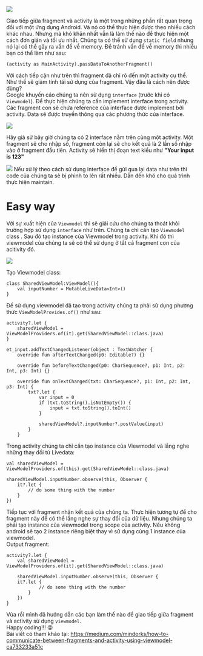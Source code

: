 ![](https://images.viblo.asia/7f3291d5-0824-4f5b-96ec-39aa534b2f60.png)   

Giao tiếp giữa fragment và activity là một trong những phần rất quan trọng đối với một ứng dụng Android. Và nó có thể thực hiện được theo nhiều cách khác nhau. Nhưng mà khó khăn nhất vẫn là làm thế nào để thực hiện một cách đơn giản và tối ưu nhất.  Chúng ta có thể sử dụng `static field` nhưng nó lại có thể gây ra vấn đề về memory. Để tránh vấn đề về memory thì nhiều bạn có thể làm như sau:
```
(activity as MainActivity).passDataToAnotherFragment()
```
Với cách tiếp cận như trên thì fragment đã chỉ rõ đến một activity cụ thể. Như thế sẽ giảm tính tái sử dụng của fragment. Vậy đâu là cách nên được dùng?   
Google khuyến cáo chúng ta nên sử dụng `interface` (trước khi có `Viewmodel`). Để thực hiện chúng ta cần implement interface trong activity. Các fragment con sẽ chứa reference của interface được implement bởi activity. Data sẽ được truyền thông qua các phương thức của interface.   

![](https://images.viblo.asia/bf8531b0-5b91-41e1-9683-6fbe4da879c8.jpeg)    

Hãy giả sử bây giờ chúng ta có 2 interface nằm trên cùng một activity. Một fragment sẽ cho nhập số, fragment còn lại sẽ cho kết quả là 2 lần số nhập vào ở fragment đầu tiên. Activity sẽ hiển thị đoạn text kiểu như  **"Your input is 123"**   

![](https://images.viblo.asia/9d9f457f-7298-4a57-a8a6-f51f29e0cd39.gif)
Nếu xử lý theo cách sử dụng interface để gửi qua lại data như trên thì code của chúng ta sẽ bị phình to lên rất nhiều. Dẫn đến khó cho quá trình thực hiện maintain.   
# Easy way
Với sự xuất hiện của `Viewmodel` thì sẽ giải cứu cho chúng ta thoát khỏi trường hợp sử dụng `interface` như trên. Chúng ta chỉ cần tạo `Viewmodel` class . Sau đó tạo instance của Viewmodel trong activity. Khi đó thì viewmodel của chúng ta sẽ có thể sử dụng ở tất cả fragment con của acitivity đó.    

![](https://images.viblo.asia/c8b2b510-2f36-4a61-88de-a75cd1fdd2e6.jpeg)   

Tạo Viewmodel class:
```
class SharedViewModel:ViewModel(){
    val inputNumber = MutableLiveData<Int>()
}
```
Để sử dụng viewmodel đã tạo trong activity chúng ta phải sử dụng phương thức `ViewModelProvides.of()` như sau:
```
activity?.let {
    sharedViewModel = ViewModelProviders.of(it).get(SharedViewModel::class.java)
}

et_input.addTextChangedListener(object : TextWatcher {
    override fun afterTextChanged(p0: Editable?) {}

    override fun beforeTextChanged(p0: CharSequence?, p1: Int, p2: Int, p3: Int) {}

    override fun onTextChanged(txt: CharSequence?, p1: Int, p2: Int, p3: Int) {
        txt?.let {
            var input = 0
            if (txt.toString().isNotEmpty()) {
                input = txt.toString().toInt()
            }

            sharedViewModel?.inputNumber?.postValue(input)
        }
    }
```
Trong activity chúng ta chỉ cần tạo instance của Viewmodel và lắng nghe những thay đổi từ Livedata:
```
val sharedViewModel = ViewModelProviders.of(this).get(SharedViewModel::class.java)

sharedViewModel.inputNumber.observe(this, Observer {
    it?.let {
        // do some thing with the number
    }
})
```
Tiếp tục với fragment nhận kết quả của chúng ta. Thực hiện tương tự để cho fragment này để có thể lắng nghe sự thay đổi của dữ liệu. Nhưng  chúng ta phải tạo instance của viewmodel trong scope của activity. Nếu không android sẽ tạo 2 instance riêng biệt thay vì sử dụng cùng 1 instance của viewmodel.   
Output fragment:  
```
activity?.let {
    val sharedViewModel = ViewModelProviders.of(it).get(SharedViewModel::class.java)

    sharedViewModel.inputNumber.observe(this, Observer {
    it?.let {
            // do some thing with the number
        }
    })
}
```
Vừa rồi mình đã hướng dẫn các bạn làm thế nào để giao tiếp giữa fragment và activity sử dụng `viewmodel`.   
Happy coding!!! :stuck_out_tongue_winking_eye:   
Bài viết có tham khảo tại: https://medium.com/mindorks/how-to-communicate-between-fragments-and-activity-using-viewmodel-ca733233a51c